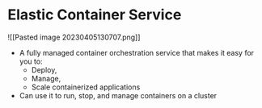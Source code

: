# Elastic Container Service
![[Pasted image 20230405130707.png]]
- A fully managed container orchestration service that makes it easy for you to:
	- Deploy,
	- Manage,
	- Scale containerized applications
- Can use it to run, stop, and manage containers on a cluster
